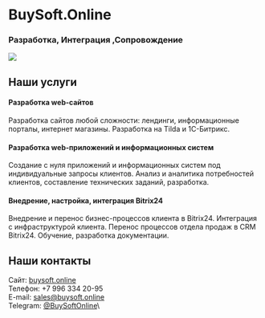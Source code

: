 # BuySoft.Online
### Разработка, Интеграция ,Сопровождение

![](https://static.tildacdn.com/tild6532-3165-4135-b532-323361343238/bso-logo-111.svg)

## Наши услуги

#### Разработка web-сайтов
Разработка сайтов любой сложности: лендинги, информационные порталы, интернет магазины. Разработка на Tilda и 1С-Битрикс.

#### Разработка web-приложений и информационных систем
Создание с нуля приложений и информационных систем под индивидуальные запросы клиентов. Анализ и аналитика потребностей клиентов, составление технических заданий, разработка.

#### Внедрение, настройка, интеграция Bitrix24
Внедрение и перенос бизнес-процессов клиента в Bitrix24. Интеграция с инфраструктурой клиента. Перенос процессов отдела продаж в CRM Bitrix24. Обучение, разработка документации.


## Наши контакты

Сайт: [buysoft.online](https://buysoft.online/)\
Телефон: +7 996 334 20-95\
E-mail: [sales@buysoft.online](mailto:sales@buysoft.online)\
Telegram: [@BuySoftOnline](https://t.me/BuySoftOnline)\


